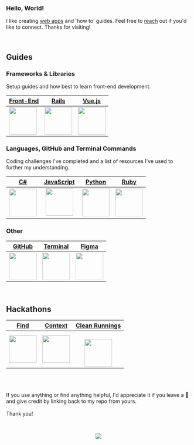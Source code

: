 ### Hello, World!

I like creating [web apps](https://adrianhards.github.io/) and 'how to' guides. Feel free to [reach](https://www.linkedin.com/in/adrianhards/) out if you'd like to connect. Thanks for visiting!

<br>

## Guides

### Frameworks & Libraries
Setup guides and how best to learn front-end development.

<div align="left"> 
 
| [Front-End](https://github.com/adrianHards/frontend-resources) | [Rails](https://github.com/adrianHards/rails-guide) | [Vue.js](https://github.com/adrianHards/vuejs-guide) |
|------|------|------|
| <a href="https://github.com/adrianHards/frontend-resources"><img src="https://upload.wikimedia.org/wikipedia/commons/b/bf/Front-end-logo-color%402x.png" width="75"> | <a href="https://github.com/adrianHards/rails-guide"><img src="https://cdn3.iconfinder.com/data/icons/popular-services-brands-vol-2/512/ruby-on-rails-512.png" width="75"></a> | <a href="https://github.com/adrianHards/vuejs-guide"><img src="https://upload.wikimedia.org/wikipedia/commons/thumb/9/95/Vue.js_Logo_2.svg/1920px-Vue.js_Logo_2.svg.png" width="75"></a> | 

### Languages, GitHub and Terminal Commands

Coding challenges I've completed and a list of resources I've used to further my understanding. 
 
| [C#](https://github.com/adrianHards/csharp-challenges) | [JavaScript](https://github.com/adrianHards/javascript-challenges) | [Python](https://github.com/adrianHards/python-challenges) | [Ruby](https://github.com/adrianHards/ruby-challenges)
|------|------|------|------|
| <a href="https://github.com/adrianHards/csharp-challenges"><img src="https://upload.wikimedia.org/wikipedia/commons/thumb/b/bd/Logo_C_sharp.svg/1200px-Logo_C_sharp.svg.png" width="75"></a> | &nbsp; <a href="https://github.com/adrianHards/javascript-challenges"><img src="https://upload.wikimedia.org/wikipedia/commons/6/6a/JavaScript-logo.png?20120221235433" width="75"></a> &nbsp; | <a href="https://github.com/adrianHards/python-challenges"><img src="https://upload.wikimedia.org/wikipedia/commons/c/c3/Python-logo-notext.svg" width="75"></a> | <a href="https://github.com/adrianHards/ruby-challenges"><img src="https://upload.wikimedia.org/wikipedia/commons/7/73/Ruby_logo.svg" width="75"></a> 

### Other

 | [GitHub](https://github.com/adrianHards/github) | [Terminal](https://github.com/adrianHards/terminal) | [Figma](https://github.com/adrianHards/figma) |
 |------| ------| ------|
 | <a href="https://github.com/adrianHards/github"><img src="https://upload.wikimedia.org/wikipedia/commons/thumb/c/c2/GitHub_Invertocat_Logo.svg/1920px-GitHub_Invertocat_Logo.svg.png" width="75"> | <a href="https://github.com/adrianHards/terminal"><img src="https://upload.wikimedia.org/wikipedia/commons/3/31/ITerm2_v3.4_icon.png" width="75"> | <a href="https://github.com/adrianHards/terminal"><img src="https://upload.wikimedia.org/wikipedia/commons/thumb/3/33/Figma-logo.svg/1024px-Figma-logo.svg.png" width="75"> 
 
<br>
 
## Hackathons

| [Find](https://github.com/adrianHards/Find) | [Context](https://github.com/adrianHards/Context) | [Clean Runnings](https://github.com/sandiskolarczyk/clean-runnings) |
|------|---------|---------------|
| <a href="https://github.com/adrianHards/Find"><img src="https://hackforpeace.net/wp-content/uploads/2022/08/hfp-logo.svg" width="75" style="display: block; margin: auto;"></a> | <a href="https://github.com/adrianHards/Context"><img src="https://railshackathon.com/assets/logo-40db3df7fb921a1c743f64def8409805b0ad67179efca108b2ece831766b9bf9.svg" width="75" style="display: block; margin: auto;"></a> | &nbsp;&nbsp;&nbsp;&nbsp;&nbsp;<a href="https://github.com/sandiskolarczyk/clean-runnings"><img src="https://pbs.twimg.com/profile_images/1498241570549731328/lks7Ir_o_400x400.jpg" width="75" style="display: block; margin: auto;"></a> |
 
<!-- [![](https://badges.peiyuan.ch/leetcode/puiiyuen/ranking?label=LeetCode&logo=leetcode)](https://leetcode.com/adrianLeetCode)
<img src="https://badges.peiyuan.ch/leetcode/adrianLeetCode/solved?difficulty=all">
<img src="https://badges.peiyuan.ch/leetcode/adrianLeetCode/solved?difficulty=easy">
<img src="https://badges.peiyuan.ch/leetcode/adrianLeetCode/solved?difficulty=medium">
<img src="https://badges.peiyuan.ch/leetcode/adrianLeetCode/solved?difficulty=hard">
 -->
<br>
<br>

If you use anything or find anything helpful, I'd appreciate it if you leave a 🌟 and give credit by linking back to my repo from yours. 
<br><br>
Thank you!

</div>
 
<br>

<p align="center">
  <img src="https://visitor-badge.laobi.icu/badge?page_id=adrianhards" id="counter">
</p>




